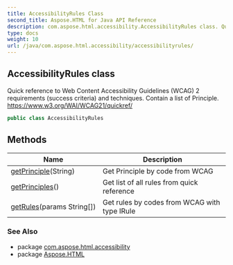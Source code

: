 ```yaml
---
title: AccessibilityRules Class
second_title: Aspose.HTML for Java API Reference
description: com.aspose.html.accessibility.AccessibilityRules class. Quick reference to Web Content Accessibility Guidelines WCAG 2 requirements success criteria and techniques. Contain a list of Principle. https//www.w3.org/WAI/WCAG21/quickref/
type: docs
weight: 10
url: /java/com.aspose.html.accessibility/accessibilityrules/
---
```

## AccessibilityRules class

Quick reference to Web Content Accessibility Guidelines (WCAG) 2 requirements (success criteria) and techniques. Contain a list of Principle. https://www.w3.org/WAI/WCAG21/quickref/

```java
public class AccessibilityRules
```

## Methods

| Name | Description |
| --- | --- |
| [getPrinciple](../../com.aspose.html.accessibility/accessibilityrules/getprinciple/)(String) | Get Principle by code from WCAG |
| [getPrinciples](../../com.aspose.html.accessibility/accessibilityrules/getprinciples/)() | Get list of all rules from quick reference |
| [getRules](../../com.aspose.html.accessibility/accessibilityrules/getrules/)(params String[]) | Get rules by codes from WCAG with type IRule |

### See Also

* package [com.aspose.html.accessibility](../../com.aspose.html.accessibility/)
* package [Aspose.HTML](../../)
